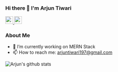 ### Hi there 👋 I'm Arjun Tiwari

<a href='https://www.linkedin.com/in/arjun-tiwari' target='_blank'>
<img src='https://cdn.jsdelivr.net/npm/simple-icons@v3.12.1/icons/linkedin.svg' width='24px' />
</a>
<a href='https://twitter.com/ArjunTi99903061' target='_blank'>
<img src='https://cdn.jsdelivr.net/npm/simple-icons@v3.12.1/icons/twitter.svg' width='24px' />
</a>

### About Me
- 🔭 I’m currently working on MERN Stack
- 📫 How to reach me: arjuntiwari197@gmail.com
<!-- - 📫 My Resume: [View Resume](https://drive.google.com/file/d/1tRe-ULkxOUusrQ73iaeaRUmFk9xA3hbX/view?usp=sharing) -->

![Arjun's github stats](https://github-readme-stats.vercel.app/api?username=arjun154&count_private=true)
